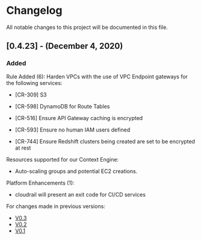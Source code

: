 # Changelog
All notable changes to this project will be documented in this file.
## [0.4.23] - (December 4, 2020)
### Added
Rule Added (6):
Harden VPCs with the use of VPC Endpoint gateways for the following services:
- [CR-309] S3
- [CR-598] DynamoDB for Route Tables

- [CR-516] Ensure API Gateway caching is encrypted
- [CR-593] Ensure no human IAM users defined
- [CR-744] Ensure Redshift clusters being created are set to be encrypted at rest

Resources supported for our Context Engine:
- Auto-scaling groups and potential EC2 creations.

Platform Enhancements (1):
- cloudrail will present an exit code for CI/CD services

For changes made in previous versions:
- [V0.3](https://github.com/indeni/cloudrail-demo/blob/v0.3/CHANGELOG.md)
- [V0.2](https://github.com/indeni/cloudrail-demo/blob/v0.2/CHANGELOG.md)
- [V0.1](https://github.com/indeni/cloudrail-demo/blob/v0.1/CHANGELOG.md)